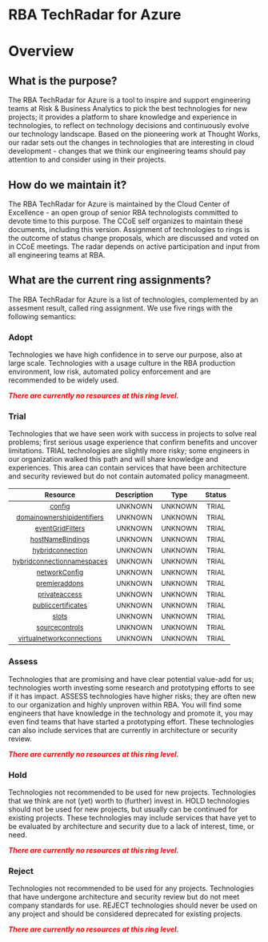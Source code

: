 
RBA TechRadar for Azure
=======================

# Overview

## What is the purpose?


The RBA TechRadar for Azure is a tool to inspire and support engineering teams at Risk & Business Analytics to pick the best technologies for new projects; it provides a platform to share knowledge and experience in technologies, to reflect on technology decisions and continuously evolve our technology landscape.  Based on the pioneering work at Thought Works, our radar sets out the changes in technologies that are interesting in cloud development - changes that we think our engineering teams should pay attention to and consider using in their projects.
## How do we maintain it?


The RBA TechRadar for Azure is maintained by the Cloud Center of Excellence - an open group of senior RBA technologists committed to devote time to this purpose.  The CCoE self organizes to maintain these documents, including this version.  Assignment of technologies to rings is the outcome of status change proposals, which are discussed and voted on in CCoE meetings.  The radar depends on active participation and input from all engineering teams at RBA.
## What are the current ring assignments?


The RBA TechRadar for Azure is a list of technologies, complemented by an assesment result, called ring assignment.  We use five rings with the following semantics:
### Adopt


Technologies we have high confidence in to serve our purpose, also at large scale.  Technologies with a usage culture in the RBA production environment, low risk, automated policy enforcement and are recommended to be widely used.  
  
***<font color="red"> There are currently no resources at this ring level. </font>***
### Trial


Technologies that we have seen work with success in projects to solve real problems;  first serious usage experience that confirm benefits and uncover limitations.  TRIAL technologies are slightly more risky; some engineers in our organization walked this path and will share knowledge and experiences.  This area can contain services that have been architecture and security reviewed but do not contain automated policy managmeent.  

|<sub>Resource</sub>|<sub>Description</sub>|<sub>Type</sub>|<sub>Status</sub>|
| :---: | :---: | :---: | :---: |
|<sub>[config](https://github.com/openrba/python-azure-techradar/tree/master/Microsoft.Compute/sites/config)</sub>|<sub>UNKNOWN</sub>|<sub>UNKNOWN</sub>|<sub>TRIAL</sub>|
|<sub>[domainownershipidentifiers](https://github.com/openrba/python-azure-techradar/tree/master/Microsoft.Compute/sites/domainownershipidentifiers)</sub>|<sub>UNKNOWN</sub>|<sub>UNKNOWN</sub>|<sub>TRIAL</sub>|
|<sub>[eventGridFilters](https://github.com/openrba/python-azure-techradar/tree/master/Microsoft.Compute/sites/eventGridFilters)</sub>|<sub>UNKNOWN</sub>|<sub>UNKNOWN</sub>|<sub>TRIAL</sub>|
|<sub>[hostNameBindings](https://github.com/openrba/python-azure-techradar/tree/master/Microsoft.Compute/sites/hostNameBindings)</sub>|<sub>UNKNOWN</sub>|<sub>UNKNOWN</sub>|<sub>TRIAL</sub>|
|<sub>[hybridconnection](https://github.com/openrba/python-azure-techradar/tree/master/Microsoft.Compute/sites/hybridconnection)</sub>|<sub>UNKNOWN</sub>|<sub>UNKNOWN</sub>|<sub>TRIAL</sub>|
|<sub>[hybridconnectionnamespaces](https://github.com/openrba/python-azure-techradar/tree/master/Microsoft.Compute/sites/hybridconnectionnamespaces)</sub>|<sub>UNKNOWN</sub>|<sub>UNKNOWN</sub>|<sub>TRIAL</sub>|
|<sub>[networkConfig](https://github.com/openrba/python-azure-techradar/tree/master/Microsoft.Compute/sites/networkConfig)</sub>|<sub>UNKNOWN</sub>|<sub>UNKNOWN</sub>|<sub>TRIAL</sub>|
|<sub>[premieraddons](https://github.com/openrba/python-azure-techradar/tree/master/Microsoft.Compute/sites/premieraddons)</sub>|<sub>UNKNOWN</sub>|<sub>UNKNOWN</sub>|<sub>TRIAL</sub>|
|<sub>[privateaccess](https://github.com/openrba/python-azure-techradar/tree/master/Microsoft.Compute/sites/privateaccess)</sub>|<sub>UNKNOWN</sub>|<sub>UNKNOWN</sub>|<sub>TRIAL</sub>|
|<sub>[publiccertificates](https://github.com/openrba/python-azure-techradar/tree/master/Microsoft.Compute/sites/publiccertificates)</sub>|<sub>UNKNOWN</sub>|<sub>UNKNOWN</sub>|<sub>TRIAL</sub>|
|<sub>[slots](https://github.com/openrba/python-azure-techradar/tree/master/Microsoft.Compute/sites/slots)</sub>|<sub>UNKNOWN</sub>|<sub>UNKNOWN</sub>|<sub>TRIAL</sub>|
|<sub>[sourcecontrols](https://github.com/openrba/python-azure-techradar/tree/master/Microsoft.Compute/sites/sourcecontrols)</sub>|<sub>UNKNOWN</sub>|<sub>UNKNOWN</sub>|<sub>TRIAL</sub>|
|<sub>[virtualnetworkconnections](https://github.com/openrba/python-azure-techradar/tree/master/Microsoft.Compute/sites/virtualnetworkconnections)</sub>|<sub>UNKNOWN</sub>|<sub>UNKNOWN</sub>|<sub>TRIAL</sub>|

### Assess


Technologies that are promising and have clear potential value-add for us; technologies worth investing some research and prototyping efforts to see if it has impact.  ASSESS technologies have higher risks;  they are often new to our organization and highly unproven within RBA.  You will find some engineers that have knowledge in the technology and promote it, you may even find teams that have started a prototyping effort.  These technologies can also include services that are currently in architecture or security review.  
  
***<font color="red"> There are currently no resources at this ring level. </font>***
### Hold


Technologies not recommended to be used for new projects. Technologies that we think are not (yet) worth to (further) invest in.  HOLD technologies should not be used for new projects, but usually can be continued for existing projects.  These technologies may include services that have yet to be evaluated by architecture and security due to a lack of interest, time, or need.  
  
***<font color="red"> There are currently no resources at this ring level. </font>***
### Reject


Technologies not recommended to be used for any projects. Technologies that have undergone architecture and security review but do not meet company standards for use.  REJECT technologies should never be used on any project and should be considered deprecated for existing projects.  
  
***<font color="red"> There are currently no resources at this ring level. </font>***